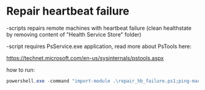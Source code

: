 # Repair heartbeat failure
-scripts repairs remote machines with heartbeat failure (clean healthstate by removing content of "Health Service Store" folder)

-script requires PsService.exe application, read more about PsTools here:

https://technet.microsoft.com/en-us/sysinternals/pstools.aspx

how to run:
```powershell
powershell.exe -command "import-module .\repair_hb_failure.ps1;ping-machines"
```